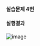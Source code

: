 #### 실습문제 4번
#### 실행결과
![image](https://github.com/user-attachments/assets/e15b671e-852e-4c74-a70e-57d28e1c705e)
